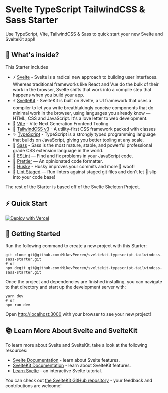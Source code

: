 # Svelte TypeScript TailwindCSS & Sass Starter

Use TypeScript, Vite, TailwindCSS & Sass to quick start your new Svelte and SvelteKit app!!

## 🧐 What's inside?

This Starter includes

- ⚡️ [Svelte](https://svelte.dev/) - Svelte is a radical new approach to building user interfaces. Whereas traditional frameworks like React and Vue do the bulk of their work in the browser, Svelte shifts that work into a compile step that happens when you build your app.
- ⚡️ [SvelteKit](https://kit.svelte.dev/) - SvelteKit is built on Svelte, a UI framework that uses a compiler to let you write breathtakingly concise components that do minimal work in the browser, using languages you already know — HTML, CSS and JavaScript. It's a love letter to web development.
- 👷 [Vite](https://vitejs.dev/) - Vite
  Next Generation Frontend Tooling
- 🧁 [TailwindCSS v3](https://tailwindcss.com/) - A utility-first CSS framework packed with classes
- ✨ [TypeScript](https://www.typescriptlang.org/) - TypeScript is a strongly typed programming language that builds on JavaScript, giving you better tooling at any scale.
- 🎉 [Sass](https://sass-lang.com/) - Sass is the most mature, stable, and powerful professional grade CSS extension language in the world.
- 📏 [ESLint](https://eslint.org/) — Find and fix problems in your JavaScript code.
- 🦋 [Prettier](https://prettier.io/) — An opinionated code formatter.
- 🐶 [Husky](https://github.com/typicode/husky) - Husky improves your commits and more 🐶 woof!
- 🐶 [Lint Staged](https://github.com/okonet/lint-staged) — Run linters against staged git files and don't let 💩 slip into your code base!

The rest of the Starter is based off of the Svelte Skeleton Project.

## ⚡️ Quick Start

[![Deploy with Vercel](https://vercel.com/button)](https://vercel.com/new/project?template=https://github.com/MikevPeeren/sveltekit-typescript-tailwindcss-sass-starter)

## 🚀 Getting Started

Run the following command to create a new project with this Starter:

```
git clone git@github.com:MikevPeeren/sveltekit-typescript-tailwindcss-sass-starter.git
# or
npx degit git@github.com:MikevPeeren/sveltekit-typescript-tailwindcss-sass-starter.git
```

Once the project and dependencies are finished installing, you can navigate to that directory and start up the development server with:

```
yarn dev
# or
npm run dev
```

Open [http://localhost:3000](http://localhost:3000) with your browser to see your new project!

## 📚 Learn More About Svelte and SvelteKit

To learn more about Svelte and SvelteKit, take a look at the following resources:

- [Svelte Documentation](https://svelte.dev/docs) - learn about Svelte features.
- [SvelteKit Documentation](https://kit.svelte.dev/docs/introduction) - learn about SvelteKit features.
- [Learn Svelte](https://svelte.dev/tutorial/basics) - an interactive Svelte tutorial.

You can check out [the SvelteKit GitHub repository](https://github.com/sveltejs/kit) - your feedback and contributions are welcome!

